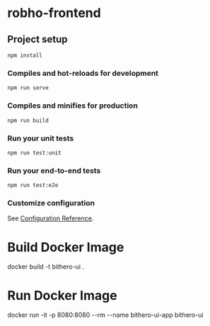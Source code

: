 # robho-frontend

## Project setup
```
npm install
```

### Compiles and hot-reloads for development
```
npm run serve
```

### Compiles and minifies for production
```
npm run build
```

### Run your unit tests
```
npm run test:unit
```

### Run your end-to-end tests
```
npm run test:e2e
```

### Customize configuration
See [Configuration Reference](https://cli.vuejs.org/config/).

# Build Docker Image
docker build -t bithero-ui .

# Run Docker Image
docker run -it -p 8080:8080 --rm --name bithero-ui-app bithero-ui

